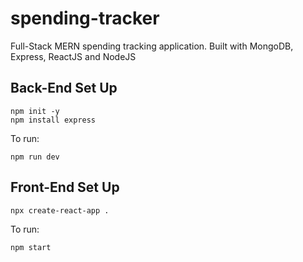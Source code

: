 # spending-tracker
Full-Stack MERN spending tracking application. Built with MongoDB, Express, ReactJS and NodeJS

## Back-End Set Up
```
npm init -y
npm install express
```

To run:
```
npm run dev
```

## Front-End Set Up
```
npx create-react-app .
```

To run:
```
npm start
```